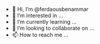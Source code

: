- 👋 Hi, I’m @ferdaousbenammar
- 👀 I’m interested in ...
- 🌱 I’m currently learning ...
- 💞️ I’m looking to collaborate on ...
- 📫 How to reach me ...

<!---
ferdaousbenammar/ferdaousbenammar is a ✨ special ✨ repository because its `README.md` (this file) appears on your GitHub profile.
You can click the Preview link to take a look at your changes.
--->
